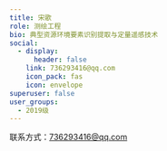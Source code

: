 ```yaml
---
title: 宋歌
role: 测绘工程
bio: 典型资源环境要素识别提取与定量遥感技术
social:
  - display:
      header: false
    link: 736293416@qq.com
    icon_pack: fas
    icon: envelope
superuser: false
user_groups:
  - 2019级
---
```

联系方式：736293416@qq.com